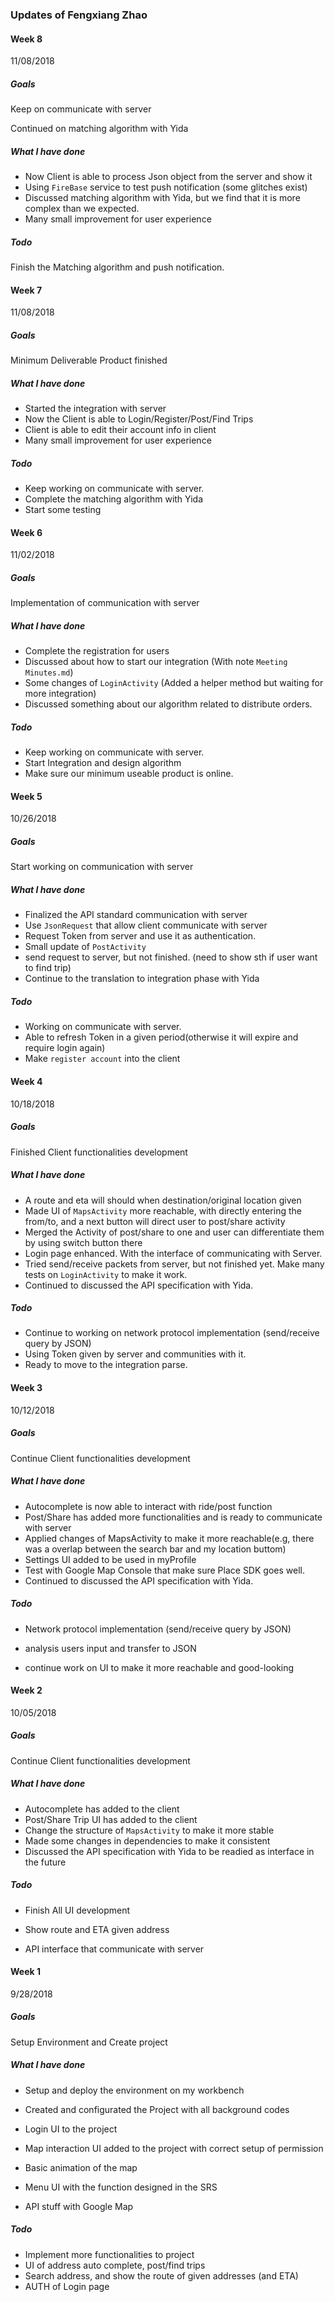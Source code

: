 ### Updates of Fengxiang Zhao 



#### Week 8

11/08/2018

##### Goals

Keep on communicate with server

Continued on matching algorithm with Yida

##### What I have done

- Now Client is able to process Json object from the server and show it 
- Using `FireBase` service to test push notification (some glitches exist)
- Discussed matching algorithm with Yida, but we find that it is more complex than we expected. 
- Many small improvement for user experience

##### Todo 

Finish the Matching algorithm and push notification. 





#### Week 7

11/08/2018

##### Goals

Minimum Deliverable Product finished

##### What I have done

- Started the integration with server
- Now the Client is able to Login/Register/Post/Find Trips
- Client is able to edit their account info in client
- Many small improvement for user experience

##### Todo 

- Keep working on communicate with server.
- Complete the matching algorithm with Yida
- Start some testing





#### Week 6

11/02/2018

##### Goals

Implementation of communication with server

##### What I have done

- Complete the registration for users
- Discussed about how to start our integration (With note `Meeting Minutes.md`)
- Some changes of `LoginActivity` (Added a helper method but waiting for more integration)
- Discussed something about our algorithm related to distribute orders. 


##### Todo 

- Keep working on communicate with server.
- Start Integration and design algorithm
- Make sure our minimum useable product is online. 





#### Week 5

10/26/2018

##### Goals

Start working on communication with server

##### What I have done

- Finalized the API standard communication with server
- Use `JsonRequest` that allow client communicate with server
- Request Token from server and use it as authentication. 
- Small update of `PostActivity`
- send request to server, but not finished. (need to show sth if user want to find trip)
- Continue to the translation to integration phase with Yida

##### Todo 

- Working on communicate with server.
- Able to refresh Token in a given period(otherwise it will expire and require login again)
- Make `register account` into the client



#### Week 4

10/18/2018

##### Goals

Finished Client functionalities development

##### What I have done

- A route and eta will should when destination/original location given
- Made UI of `MapsActivity` more reachable, with directly entering the from/to, and a next button will direct user to post/share activity 
- Merged the Activity of post/share to one and user can differentiate them by using switch button there
- Login page enhanced. With the interface of communicating with Server.
- Tried send/receive packets from server, but not finished yet. Make many tests on `LoginActivity` to make it work. 
- Continued to discussed the API specification with Yida.

##### Todo 

- Continue to working on network protocol implementation (send/receive query by JSON) 
- Using Token given by server and communities with it. 
- Ready to move to the integration parse.





#### Week 3

10/12/2018

##### Goals

Continue Client functionalities development

##### What I have done

- Autocomplete is now able to interact with ride/post function
- Post/Share has added more functionalities and is ready to communicate with server
- Applied changes of MapsActivity to make it more reachable(e.g, there was a overlap between the search bar and my location buttom)
- Settings UI added to be used in myProfile
- Test with Google Map Console that make sure Place SDK goes well. 
- Continued to discussed the API specification with Yida.

##### Todo 

- Network protocol implementation (send/receive query by JSON) 

- analysis users input and transfer to JSON

- continue work on UI to make it more reachable and good-looking






#### Week 2

10/05/2018

##### Goals

Continue Client functionalities development

##### What I have done

- Autocomplete has added to the client
- Post/Share Trip UI has added to the client
- Change the structure of `MapsActivity` to make it more stable
- Made some changes in dependencies to make it consistent
- Discussed the API specification with Yida to be readied as interface in the future

##### Todo 

- Finish All UI development

- Show route and ETA given address

- API interface that communicate with server 




#### Week 1        

9/28/2018 

##### Goals

Setup Environment and Create project

##### What I have done

- Setup and deploy the environment on my workbench

- Created and configurated the Project with all background codes

- Login UI to the project

- Map interaction UI added to the project with correct setup of permission

- Basic animation of the map

- Menu UI with the function designed in the SRS

- API stuff with Google Map

   



##### Todo

- Implement more functionalities to project
- UI of address auto complete, post/find trips
- Search address, and show the route of given addresses (and ETA)
- AUTH of Login page

